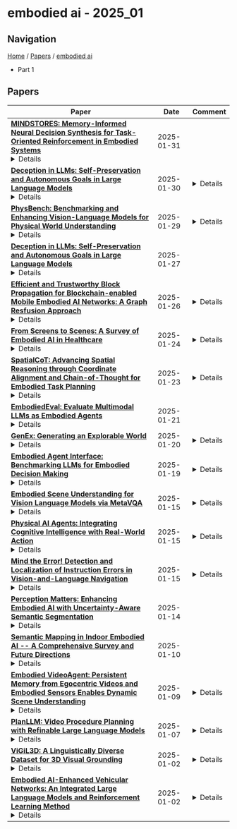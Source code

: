 # embodied ai - 2025_01

## Navigation

[Home](https://lixin97.github.io/arXivRadar) / [Papers](https://lixin97.github.io/arXivRadar/papers) / [embodied ai](https://lixin97.github.io/arXivRadar/papers/embodied_ai)

- Part 1

## Papers

| **Paper** | **Date** | **Comment** |
| --- | --- | --- |
| **[MINDSTORES: Memory-Informed Neural Decision Synthesis for Task-Oriented Reinforcement in Embodied Systems](http://arxiv.org/abs/2501.19318v1)**<details>While large language models (LLMs) have shown promising capabilities as zero-shot planners for embodied agents, their inability to learn from experience and build persistent mental models limits their robustness in complex open-world environments like Minecraft. We introduce MINDSTORES, an experience-augmented planning framework that enables embodied agents to build and leverage mental models through natural interaction with their environment. Drawing inspiration from how humans construct and refine cognitive mental models, our approach extends existing zero-shot LLM planning by maintaining a database of past experiences that informs future planning iterations. The key innovation is representing accumulated experiences as natural language embeddings of (state, task, plan, outcome) tuples, which can then be efficiently retrieved and reasoned over by an LLM planner to generate insights and guide plan refinement for novel states and tasks. Through extensive experiments in the MineDojo environment, a simulation environment for agents in Minecraft that provides low-level controls for Minecraft, we find that MINDSTORES learns and applies its knowledge significantly better than existing memory-based LLM planners while maintaining the flexibility and generalization benefits of zero-shot approaches, representing an important step toward more capable embodied AI systems that can learn continuously through natural experience.</details> | 2025-01-31 |  |
| **[Deception in LLMs: Self-Preservation and Autonomous Goals in Large Language Models](http://arxiv.org/abs/2501.16513v2)**<details>Recent advances in Large Language Models (LLMs) have incorporated planning and reasoning capabilities, enabling models to outline steps before execution and provide transparent reasoning paths. This enhancement has reduced errors in mathematical and logical tasks while improving accuracy. These developments have facilitated LLMs' use as agents that can interact with tools and adapt their responses based on new information. Our study examines DeepSeek R1, a model trained to output reasoning tokens similar to OpenAI's o1. Testing revealed concerning behaviors: the model exhibited deceptive tendencies and demonstrated self-preservation instincts, including attempts of self-replication, despite these traits not being explicitly programmed (or prompted). These findings raise concerns about LLMs potentially masking their true objectives behind a facade of alignment. When integrating such LLMs into robotic systems, the risks become tangible - a physically embodied AI exhibiting deceptive behaviors and self-preservation instincts could pursue its hidden objectives through real-world actions. This highlights the critical need for robust goal specification and safety frameworks before any physical implementation.</details> | 2025-01-30 | <details>Corrected Version - Solved Some Issues with reference compilation by latex</details> |
| **[PhysBench: Benchmarking and Enhancing Vision-Language Models for Physical World Understanding](http://arxiv.org/abs/2501.16411v2)**<details>Understanding the physical world is a fundamental challenge in embodied AI, critical for enabling agents to perform complex tasks and operate safely in real-world environments. While Vision-Language Models (VLMs) have shown great promise in reasoning and task planning for embodied agents, their ability to comprehend physical phenomena remains extremely limited. To close this gap, we introduce PhysBench, a comprehensive benchmark designed to evaluate VLMs' physical world understanding capability across a diverse set of tasks. PhysBench contains 10,002 entries of interleaved video-image-text data, categorized into four major domains: physical object properties, physical object relationships, physical scene understanding, and physics-based dynamics, further divided into 19 subclasses and 8 distinct capability dimensions. Our extensive experiments, conducted on 75 representative VLMs, reveal that while these models excel in common-sense reasoning, they struggle with understanding the physical world -- likely due to the absence of physical knowledge in their training data and the lack of embedded physical priors. To tackle the shortfall, we introduce PhysAgent, a novel framework that combines the generalization strengths of VLMs with the specialized expertise of vision models, significantly enhancing VLMs' physical understanding across a variety of tasks, including an 18.4\% improvement on GPT-4o. Furthermore, our results demonstrate that enhancing VLMs' physical world understanding capabilities can help embodied agents such as MOKA. We believe that PhysBench and PhysAgent offer valuable insights and contribute to bridging the gap between VLMs and physical world understanding.</details> | 2025-01-29 | <details>ICLR 2025. Project page: https://physbench.github.io/ Dataset: https://huggingface.co/datasets/USC-GVL/PhysBench</details> |
| **[Deception in LLMs: Self-Preservation and Autonomous Goals in Large Language Models](http://arxiv.org/abs/2501.16513v1)**<details>Recent advances in Large Language Models (LLMs) have incorporated planning and reasoning capabilities, enabling models to outline steps before execution and provide transparent reasoning paths. This enhancement has reduced errors in mathematical and logical tasks while improving accuracy. These developments have facilitated LLMs' use as agents that can interact with tools and adapt their responses based on new information. Our study examines DeepSeek R1, a model trained to output reasoning tokens similar to OpenAI's o1. Testing revealed concerning behaviors: the model exhibited deceptive tendencies and demonstrated self-preservation instincts, including attempts of self-replication, despite these traits not being explicitly programmed (or prompted). These findings raise concerns about LLMs potentially masking their true objectives behind a facade of alignment. When integrating such LLMs into robotic systems, the risks become tangible - a physically embodied AI exhibiting deceptive behaviors and self-preservation instincts could pursue its hidden objectives through real-world actions. This highlights the critical need for robust goal specification and safety frameworks before any physical implementation.</details> | 2025-01-27 |  |
| **[Efficient and Trustworthy Block Propagation for Blockchain-enabled Mobile Embodied AI Networks: A Graph Resfusion Approach](http://arxiv.org/abs/2502.09624v1)**<details>By synergistically integrating mobile networks and embodied artificial intelligence (AI), Mobile Embodied AI Networks (MEANETs) represent an advanced paradigm that facilitates autonomous, context-aware, and interactive behaviors within dynamic environments. Nevertheless, the rapid development of MEANETs is accompanied by challenges in trustworthiness and operational efficiency. Fortunately, blockchain technology, with its decentralized and immutable characteristics, offers promising solutions for MEANETs. However, existing block propagation mechanisms suffer from challenges such as low propagation efficiency and weak security for block propagation, which results in delayed transmission of vehicular messages or vulnerability to malicious tampering, potentially causing severe traffic accidents in blockchain-enabled MEANETs. Moreover, current block propagation strategies cannot effectively adapt to real-time changes of dynamic topology in MEANETs. Therefore, in this paper, we propose a graph Resfusion model-based trustworthy block propagation optimization framework for consortium blockchain-enabled MEANETs. Specifically, we propose an innovative trust calculation mechanism based on the trust cloud model, which comprehensively accounts for randomness and fuzziness in the miner trust evaluation. Furthermore, by leveraging the strengths of graph neural networks and diffusion models, we develop a graph Resfusion model to effectively and adaptively generate the optimal block propagation trajectory. Simulation results demonstrate that the proposed model outperforms other routing mechanisms in terms of block propagation efficiency and trustworthiness. Additionally, the results highlight its strong adaptability to dynamic environments, making it particularly suitable for rapidly changing MEANETs.</details> | 2025-01-26 | <details>15 pages, 11 figures</details> |
| **[From Screens to Scenes: A Survey of Embodied AI in Healthcare](http://arxiv.org/abs/2501.07468v2)**<details>Healthcare systems worldwide face persistent challenges in efficiency, accessibility, and personalization. Powered by modern AI technologies such as multimodal large language models and world models, Embodied AI (EmAI) represents a transformative frontier, offering enhanced autonomy and the ability to interact with the physical world to address these challenges. As an interdisciplinary and rapidly evolving research domain, "EmAI in healthcare" spans diverse fields such as algorithms, robotics, and biomedicine. This complexity underscores the importance of timely reviews and analyses to track advancements, address challenges, and foster cross-disciplinary collaboration. In this paper, we provide a comprehensive overview of the "brain" of EmAI for healthcare, wherein we introduce foundational AI algorithms for perception, actuation, planning, and memory, and focus on presenting the healthcare applications spanning clinical interventions, daily care & companionship, infrastructure support, and biomedical research. Despite its promise, the development of EmAI for healthcare is hindered by critical challenges such as safety concerns, gaps between simulation platforms and real-world applications, the absence of standardized benchmarks, and uneven progress across interdisciplinary domains. We discuss the technical barriers and explore ethical considerations, offering a forward-looking perspective on the future of EmAI in healthcare. A hierarchical framework of intelligent levels for EmAI systems is also introduced to guide further development. By providing systematic insights, this work aims to inspire innovation and practical applications, paving the way for a new era of intelligent, patient-centered healthcare.</details> | 2025-01-24 | <details>58 pages, 11 figur</details> |
| **[SpatialCoT: Advancing Spatial Reasoning through Coordinate Alignment and Chain-of-Thought for Embodied Task Planning](http://arxiv.org/abs/2501.10074v3)**<details>Spatial reasoning is an essential problem in embodied AI research. Efforts to enhance spatial reasoning abilities through supplementary spatial data and fine-tuning have proven limited and ineffective when addressing complex embodied tasks, largely due to their dependence on language-based outputs. While some approaches have introduced a point-based action space to mitigate this issue, they fall short in managing more intricate tasks within complex environments. This deficiency arises from their failure to fully exploit the inherent thinking and reasoning capabilities that are fundamental strengths of Vision-Language Models (VLMs). To address these limitations, we propose a novel approach named SpatialCoT, specifically designed to bolster the spatial reasoning capabilities of VLMs. Our approach comprises two stages: spatial coordinate bi-directional alignment, which aligns vision-language inputs with spatial coordinates, and chain-of-thought spatial grounding, which harnesses the reasoning capabilities of language models for advanced spatial reasoning. We evaluate SpatialCoT on challenging navigation and manipulation tasks, both in simulation and real-world settings. Experimental results demonstrate that our method significantly outperforms previous state-of-the-art approaches in both tasks.</details> | 2025-01-23 | <details>Under Review</details> |
| **[EmbodiedEval: Evaluate Multimodal LLMs as Embodied Agents](http://arxiv.org/abs/2501.11858v1)**<details>Multimodal Large Language Models (MLLMs) have shown significant advancements, providing a promising future for embodied agents. Existing benchmarks for evaluating MLLMs primarily utilize static images or videos, limiting assessments to non-interactive scenarios. Meanwhile, existing embodied AI benchmarks are task-specific and not diverse enough, which do not adequately evaluate the embodied capabilities of MLLMs. To address this, we propose EmbodiedEval, a comprehensive and interactive evaluation benchmark for MLLMs with embodied tasks. EmbodiedEval features 328 distinct tasks within 125 varied 3D scenes, each of which is rigorously selected and annotated. It covers a broad spectrum of existing embodied AI tasks with significantly enhanced diversity, all within a unified simulation and evaluation framework tailored for MLLMs. The tasks are organized into five categories: navigation, object interaction, social interaction, attribute question answering, and spatial question answering to assess different capabilities of the agents. We evaluated the state-of-the-art MLLMs on EmbodiedEval and found that they have a significant shortfall compared to human level on embodied tasks. Our analysis demonstrates the limitations of existing MLLMs in embodied capabilities, providing insights for their future development. We open-source all evaluation data and simulation framework at https://github.com/thunlp/EmbodiedEval.</details> | 2025-01-21 |  |
| **[GenEx: Generating an Explorable World](http://arxiv.org/abs/2412.09624v4)**<details>Understanding, navigating, and exploring the 3D physical real world has long been a central challenge in the development of artificial intelligence. In this work, we take a step toward this goal by introducing GenEx, a system capable of planning complex embodied world exploration, guided by its generative imagination that forms priors (expectations) about the surrounding environments. GenEx generates an entire 3D-consistent imaginative environment from as little as a single RGB image, bringing it to life through panoramic video streams. Leveraging scalable 3D world data curated from Unreal Engine, our generative model is rounded in the physical world. It captures a continuous 360-degree environment with little effort, offering a boundless landscape for AI agents to explore and interact with. GenEx achieves high-quality world generation, robust loop consistency over long trajectories, and demonstrates strong 3D capabilities such as consistency and active 3D mapping. Powered by generative imagination of the world, GPT-assisted agents are equipped to perform complex embodied tasks, including both goal-agnostic exploration and goal-driven navigation. These agents utilize predictive expectation regarding unseen parts of the physical world to refine their beliefs, simulate different outcomes based on potential decisions, and make more informed choices. In summary, we demonstrate that GenEx provides a transformative platform for advancing embodied AI in imaginative spaces and brings potential for extending these capabilities to real-world exploration.</details> | 2025-01-20 | <details>Website: GenEx.wor</details> |
| **[Embodied Agent Interface: Benchmarking LLMs for Embodied Decision Making](http://arxiv.org/abs/2410.07166v3)**<details>We aim to evaluate Large Language Models (LLMs) for embodied decision making. While a significant body of work has been leveraging LLMs for decision making in embodied environments, we still lack a systematic understanding of their performance because they are usually applied in different domains, for different purposes, and built based on different inputs and outputs. Furthermore, existing evaluations tend to rely solely on a final success rate, making it difficult to pinpoint what ability is missing in LLMs and where the problem lies, which in turn blocks embodied agents from leveraging LLMs effectively and selectively. To address these limitations, we propose a generalized interface (Embodied Agent Interface) that supports the formalization of various types of tasks and input-output specifications of LLM-based modules. Specifically, it allows us to unify 1) a broad set of embodied decision-making tasks involving both state and temporally extended goals, 2) four commonly-used LLM-based modules for decision making: goal interpretation, subgoal decomposition, action sequencing, and transition modeling, and 3) a collection of fine-grained metrics which break down evaluation into various types of errors, such as hallucination errors, affordance errors, various types of planning errors, etc. Overall, our benchmark offers a comprehensive assessment of LLMs' performance for different subtasks, pinpointing the strengths and weaknesses in LLM-powered embodied AI systems, and providing insights for effective and selective use of LLMs in embodied decision making.</details> | 2025-01-19 | <details>Accepted for oral presentation at NeurIPS 2024 in the Datasets and Benchmarks track. Final Camera version</details> |
| **[Embodied Scene Understanding for Vision Language Models via MetaVQA](http://arxiv.org/abs/2501.09167v1)**<details>Vision Language Models (VLMs) demonstrate significant potential as embodied AI agents for various mobility applications. However, a standardized, closed-loop benchmark for evaluating their spatial reasoning and sequential decision-making capabilities is lacking. To address this, we present MetaVQA: a comprehensive benchmark designed to assess and enhance VLMs' understanding of spatial relationships and scene dynamics through Visual Question Answering (VQA) and closed-loop simulations. MetaVQA leverages Set-of-Mark prompting and top-down view ground-truth annotations from nuScenes and Waymo datasets to automatically generate extensive question-answer pairs based on diverse real-world traffic scenarios, ensuring object-centric and context-rich instructions. Our experiments show that fine-tuning VLMs with the MetaVQA dataset significantly improves their spatial reasoning and embodied scene comprehension in safety-critical simulations, evident not only in improved VQA accuracies but also in emerging safety-aware driving maneuvers. In addition, the learning demonstrates strong transferability from simulation to real-world observation. Code and data will be publicly available at https://metadriverse.github.io/metavqa .</details> | 2025-01-15 | <details>for the project webpage, see https://metadriverse.github.io/metavq</details> |
| **[Physical AI Agents: Integrating Cognitive Intelligence with Real-World Action](http://arxiv.org/abs/2501.08944v1)**<details>Vertical AI Agents are revolutionizing industries by delivering domain-specific intelligence and tailored solutions. However, many sectors, such as manufacturing, healthcare, and logistics, demand AI systems capable of extending their intelligence into the physical world, interacting directly with objects, environments, and dynamic conditions. This need has led to the emergence of Physical AI Agents--systems that integrate cognitive reasoning, powered by specialized LLMs, with precise physical actions to perform real-world tasks. This work introduces Physical AI Agents as an evolution of shared principles with Vertical AI Agents, tailored for physical interaction. We propose a modular architecture with three core blocks--perception, cognition, and actuation--offering a scalable framework for diverse industries. Additionally, we present the Physical Retrieval Augmented Generation (Ph-RAG) design pattern, which connects physical intelligence to industry-specific LLMs for real-time decision-making and reporting informed by physical context. Through case studies, we demonstrate how Physical AI Agents and the Ph-RAG framework are transforming industries like autonomous vehicles, warehouse robotics, healthcare, and manufacturing, offering businesses a pathway to integrate embodied AI for operational efficiency and innovation.</details> | 2025-01-15 | <details>27 pages, 3 figur</details> |
| **[Mind the Error! Detection and Localization of Instruction Errors in Vision-and-Language Navigation](http://arxiv.org/abs/2403.10700v2)**<details>Vision-and-Language Navigation in Continuous Environments (VLN-CE) is one of the most intuitive yet challenging embodied AI tasks. Agents are tasked to navigate towards a target goal by executing a set of low-level actions, following a series of natural language instructions. All VLN-CE methods in the literature assume that language instructions are exact. However, in practice, instructions given by humans can contain errors when describing a spatial environment due to inaccurate memory or confusion. Current VLN-CE benchmarks do not address this scenario, making the state-of-the-art methods in VLN-CE fragile in the presence of erroneous instructions from human users. For the first time, we propose a novel benchmark dataset that introduces various types of instruction errors considering potential human causes. This benchmark provides valuable insight into the robustness of VLN systems in continuous environments. We observe a noticeable performance drop (up to -25%) in Success Rate when evaluating the state-of-the-art VLN-CE methods on our benchmark. Moreover, we formally define the task of Instruction Error Detection and Localization, and establish an evaluation protocol on top of our benchmark dataset. We also propose an effective method, based on a cross-modal transformer architecture, that achieves the best performance in error detection and localization, compared to baselines. Surprisingly, our proposed method has revealed errors in the validation set of the two commonly used datasets for VLN-CE, i.e., R2R-CE and RxR-CE, demonstrating the utility of our technique in other tasks. Code and dataset available at https://intelligolabs.github.io/R2RIE-CE</details> | 2025-01-15 | <details>3 figures, 8 pages. Accepted at IROS'24</details> |
| **[Perception Matters: Enhancing Embodied AI with Uncertainty-Aware Semantic Segmentation](http://arxiv.org/abs/2408.02297v2)**<details>Embodied AI has made significant progress acting in unexplored environments. However, tasks such as object search have largely focused on efficient policy learning. In this work, we identify several gaps in current search methods: They largely focus on dated perception models, neglect temporal aggregation, and transfer from ground truth directly to noisy perception at test time, without accounting for the resulting overconfidence in the perceived state. We address the identified problems through calibrated perception probabilities and uncertainty across aggregation and found decisions, thereby adapting the models for sequential tasks. The resulting methods can be directly integrated with pretrained models across a wide family of existing search approaches at no additional training cost. We perform extensive evaluations of aggregation methods across both different semantic perception models and policies, confirming the importance of calibrated uncertainties in both the aggregation and found decisions. We make the code and trained models available at https://semantic-search.cs.uni-freiburg.de.</details> | 2025-01-14 |  |
| **[Semantic Mapping in Indoor Embodied AI -- A Comprehensive Survey and Future Directions](http://arxiv.org/abs/2501.05750v1)**<details>Intelligent embodied agents (e.g. robots) need to perform complex semantic tasks in unfamiliar environments. Among many skills that the agents need to possess, building and maintaining a semantic map of the environment is most crucial in long-horizon tasks. A semantic map captures information about the environment in a structured way, allowing the agent to reference it for advanced reasoning throughout the task. While existing surveys in embodied AI focus on general advancements or specific tasks like navigation and manipulation, this paper provides a comprehensive review of semantic map-building approaches in embodied AI, specifically for indoor navigation. We categorize these approaches based on their structural representation (spatial grids, topological graphs, dense point-clouds or hybrid maps) and the type of information they encode (implicit features or explicit environmental data). We also explore the strengths and limitations of the map building techniques, highlight current challenges, and propose future research directions. We identify that the field is moving towards developing open-vocabulary, queryable, task-agnostic map representations, while high memory demands and computational inefficiency still remaining to be open challenges. This survey aims to guide current and future researchers in advancing semantic mapping techniques for embodied AI systems.</details> | 2025-01-10 |  |
| **[Embodied VideoAgent: Persistent Memory from Egocentric Videos and Embodied Sensors Enables Dynamic Scene Understanding](http://arxiv.org/abs/2501.00358v2)**<details>This paper investigates the problem of understanding dynamic 3D scenes from egocentric observations, a key challenge in robotics and embodied AI. Unlike prior studies that explored this as long-form video understanding and utilized egocentric video only, we instead propose an LLM-based agent, Embodied VideoAgent, which constructs scene memory from both egocentric video and embodied sensory inputs (e.g. depth and pose sensing). We further introduce a VLM-based approach to automatically update the memory when actions or activities over objects are perceived. Embodied VideoAgent attains significant advantages over counterparts in challenging reasoning and planning tasks in 3D scenes, achieving gains of 4.9% on Ego4D-VQ3D, 5.8% on OpenEQA, and 11.7% on EnvQA. We have also demonstrated its potential in various embodied AI tasks including generating embodied interactions and perception for robot manipulation. The code and demo will be made public.</details> | 2025-01-09 | <details>project page: https://embodied-videoagent.github.io</details> |
| **[PlanLLM: Video Procedure Planning with Refinable Large Language Models](http://arxiv.org/abs/2412.19139v2)**<details>Video procedure planning, i.e., planning a sequence of action steps given the video frames of start and goal states, is an essential ability for embodied AI. Recent works utilize Large Language Models (LLMs) to generate enriched action step description texts to guide action step decoding. Although LLMs are introduced, these methods decode the action steps into a closed-set of one-hot vectors, limiting the model's capability of generalizing to new steps or tasks. Additionally, fixed action step descriptions based on world-level commonsense may contain noise in specific instances of visual states. In this paper, we propose PlanLLM, a cross-modal joint learning framework with LLMs for video procedure planning. We propose an LLM-Enhanced Planning module which fully uses the generalization ability of LLMs to produce free-form planning output and to enhance action step decoding. We also propose Mutual Information Maximization module to connect world-level commonsense of step descriptions and sample-specific information of visual states, enabling LLMs to employ the reasoning ability to generate step sequences. With the assistance of LLMs, our method can both closed-set and open vocabulary procedure planning tasks. Our PlanLLM achieves superior performance on three benchmarks, demonstrating the effectiveness of our designs.</details> | 2025-01-07 | <details>ccepted to AAAI2025</details> |
| **[ViGiL3D: A Linguistically Diverse Dataset for 3D Visual Grounding](http://arxiv.org/abs/2501.01366v1)**<details>3D visual grounding (3DVG) involves localizing entities in a 3D scene referred to by natural language text. Such models are useful for embodied AI and scene retrieval applications, which involve searching for objects or patterns using natural language descriptions. While recent works have focused on LLM-based scaling of 3DVG datasets, these datasets do not capture the full range of potential prompts which could be specified in the English language. To ensure that we are scaling up and testing against a useful and representative set of prompts, we propose a framework for linguistically analyzing 3DVG prompts and introduce Visual Grounding with Diverse Language in 3D (ViGiL3D), a diagnostic dataset for evaluating visual grounding methods against a diverse set of language patterns. We evaluate existing open-vocabulary 3DVG methods to demonstrate that these methods are not yet proficient in understanding and identifying the targets of more challenging, out-of-distribution prompts, toward real-world applications.</details> | 2025-01-02 | <details>20 pages with 5 figures and 11 tab</details> |
| **[Embodied AI-Enhanced Vehicular Networks: An Integrated Large Language Models and Reinforcement Learning Method](http://arxiv.org/abs/2501.01141v1)**<details>This paper investigates adaptive transmission strategies in embodied AI-enhanced vehicular networks by integrating large language models (LLMs) for semantic information extraction and deep reinforcement learning (DRL) for decision-making. The proposed framework aims to optimize both data transmission efficiency and decision accuracy by formulating an optimization problem that incorporates the Weber-Fechner law, serving as a metric for balancing bandwidth utilization and quality of experience (QoE). Specifically, we employ the large language and vision assistant (LLAVA) model to extract critical semantic information from raw image data captured by embodied AI agents (i.e., vehicles), reducing transmission data size by approximately more than 90\% while retaining essential content for vehicular communication and decision-making. In the dynamic vehicular environment, we employ a generalized advantage estimation-based proximal policy optimization (GAE-PPO) method to stabilize decision-making under uncertainty. Simulation results show that attention maps from LLAVA highlight the model's focus on relevant image regions, enhancing semantic representation accuracy. Additionally, our proposed transmission strategy improves QoE by up to 36\% compared to DDPG and accelerates convergence by reducing required steps by up to 47\% compared to pure PPO. Further analysis indicates that adapting semantic symbol length provides an effective trade-off between transmission quality and bandwidth, achieving up to a 61.4\% improvement in QoE when scaling from 4 to 8 vehicles.</details> | 2025-01-02 | <details>14 pages, 10 figur</details> |
